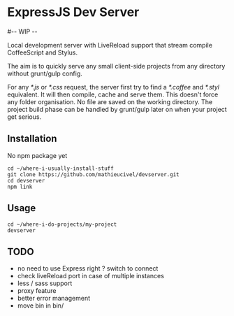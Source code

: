 # ExpressJS Dev Server

#-- WIP --

Local development server with LiveReload support that stream compile CoffeeScript and Stylus.

The aim is to quickly serve any small client-side projects from any directory without grunt/gulp config.

For any _*.js_ or _*.css_ request, the server first try to find a _*.coffee_ and _*.styl_ equivalent. It will then compile, cache and serve them. This doesn't force any folder organisation.
No file are saved on the working directory. The project build phase can be handled by grunt/gulp later on when your project get serious.


## Installation

No npm package yet

    cd ~/where-i-usually-install-stuff
    git clone https://github.com/mathieucivel/devserver.git
    cd devserver
    npm link


## Usage

    cd ~/where-i-do-projects/my-project
    devserver


## TODO

- no need to use Express right ? switch to connect
- check liveReload port in case of multiple instances
- less / sass support
- proxy feature
- better error management
- move bin in bin/

